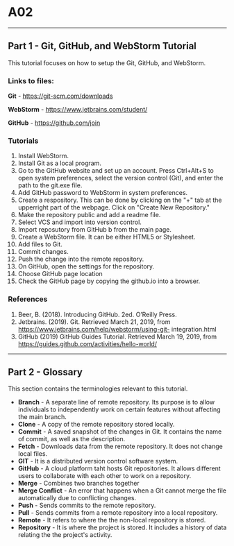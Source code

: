 # A02
---
## Part 1 - Git, GitHub, and WebStorm Tutorial

This tutorial focuses on how to setup the Git, GitHub, and WebStorm.

### Links to files:

**Git** - https://git-scm.com/downloads

**WebStorm** - https://www.jetbrains.com/student/

**GitHub** - https://github.com/join

### Tutorials
1. Install WebStorm.
2. Install Git as a local program.
3. Go to the GitHub website and set up an account. Press Ctrl+Alt+S to open system preferences, select the version control (Git), and enter the path to the git.exe file.
4. Add GitHub password to WebStorm in system preferences.
5. Create a respository. This can be done by clicking on the "+" tab at the upperright part of the webpage. Click on "Create New Repository."
6. Make the repository public and add a readme file.
7. Select VCS and import into version control.
8. Import reposutory from GitHub b from the main page.
9. Create a WebStorm file. It can be either HTML5 or Stylesheet.
10. Add files to Git.
11. Commit changes.
12. Push the change into the remote repository.
13. On GitHub, open the settings for the repository.
14. Choose GitHub page location
15. Check the GitHub page by copying the github.io into a browser.

### References
1. Beer, B. (2018). Introducing GitHub. 2ed. O’Reilly Press.
2. Jetbrains. (2019). Git. Retrieved March 21, 2019, from
https://www.jetbrains.com/help/webstorm/using-git-
integration.html
3. GitHub (2019) GitHub Guides Tutorial. Retrieved March
19, 2019, from
https://guides.github.com/activities/hello-world/

---
## Part 2 - Glossary
This section contains the terminologies relevant to this tutorial.

- **Branch** - A separate line of remote repository. Its purpose is to allow individuals to independently work on certain features without affecting the main branch.
- **Clone** - A copy of the remote repository stored locally.
- **Commit** - A saved snapshot of the changes in Git. It contains the name of commit, as well as the description.
- **Fetch** - Downloads data from the remote repository. It does not change local files.
- **GIT** - It is a distributed version control software system.
- **GitHub** - A cloud platform taht hosts Git repositories. It allows different users to collaborate with each other to work on a repository.
- **Merge** - Combines two branches together
- **Merge Conflict** - An error that happens when a Git cannot merge the file automatically due to conflicting changes.
- **Push** - Sends commits to the remote repository.
- **Pull** - Sends commits from a remote repository into a local repository.
- **Remote** - It refers to where the the non-local repository is stored.
- **Repository** - It is where the project is stored. It includes a history of data relating the the project's activity.
